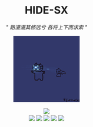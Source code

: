 
<h1 align = "center"> HIDE-SX </h1>

<p align = "center">
    <i> " 路漫漫其修远兮 吾将上下而求索 " </i>
</p>

<p align = "center">
    <img height = "180" src = "https://github.com/NEX-S/NEX-S/blob/main/0040.gif" />
</p>

<p align = "center" >
    <img height = "30" src = "https://img.shields.io/badge/Pentest-%23383838.svg?&style=for-the-badge&logo=ReasonStudios&logoColor=%23C53B82" />
    <br />
    <img height = "20" src = "https://img.shields.io/badge/Lua-%232C2D72.svg?style=for-the-badge" />
    <img height = "20" src = "https://img.shields.io/badge/Python-%233776AB.svg?style=for-the-badge" />
    <img height = "20" src = "https://img.shields.io/badge/Csharp-%2300ADD8.svg?style=for-the-badge&logocolor=white" />
    <img height = "20" src = "https://img.shields.io/badge/Java-%23F7DF1E.svg?style=for-the-badge&logoColor=orange" />
    <img height = "20" src = "https://img.shields.io/badge/Javascript-%236C5B9E.svg?style=for-the-badge" />
</p>

<!-- <i>「 一川煙雨 滿城風絮 」</i> -->

<!-- <img height = "15" src = "https://img.shields.io/badge/-%23383838.svg?style=for-the-badge&logo=Codio&logoColor=%23ffffff" /> -->
<!-- <img height = "100" src = "https://img.shields.io/badge/Java-%23F7DF1E.svg?style=for-the-badge" /> -->
<!-- <img height = "100" src = "https://img.shields.io/badge/PHP-%236C5B9E.svg?style=for-the-badge" /> -->
<!-- <img height = "100" src = "https://img.shields.io/badge/Rust-%23222222.svg?style=for-the-badge&logocolor=white" /> -->
<!-- <img height = "100" src = "https://img.shields.io/badge/JavaScript-%23F7DF1E.svg?style=for-the-badge&logocolor=white" /> -->
<!-- <img height = "100" src = "https://img.shields.io/badge/C-%23383838.svg?style=for-the-badge&logocolor=blue" /> -->
<!-- <img height = "100" src = "https://img.shields.io/badge/BASH-%23383838.svg?&style=for-the-badge&logo=GNUBash&logoColor=white" /> -->
<!-- <img height = "100" src = "https://img.shields.io/badge/TypeScript-%233178C6.svg?style=for-the-badge&logocolor=white" /> -->

<!--
    <p align = "center">
        <img height = "120" src = "https://github-readme-stats.vercel.app/api?username=nex-s&hide=issues&title_color=C53B82&text_color=828282&bg_color=282828&hide_border=true&cache_seconds=1800&hide_title=true&hide_rank=false&show_icons=false&include_all_commits=true" />
    </p>

    <p align = "center">
        <img height = "200" src = "https://github-readme-stats.vercel.app/api/top-langs/?username=nex-s&hide_title=true" />
    </p>

    <p align = "center">
        <img height = "80" src = "https://github-readme-stats.vercel.app/api/pin/?username=nex-s&repo=nvim-config" />
    </p>
-->
